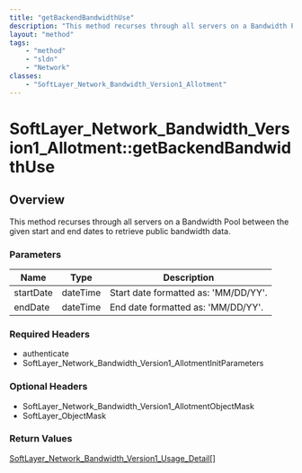 ```yaml
---
title: "getBackendBandwidthUse"
description: "This method recurses through all servers on a Bandwidth Pool between the given start and end dates to retrieve public ba... "
layout: "method"
tags:
    - "method"
    - "sldn"
    - "Network"
classes:
    - "SoftLayer_Network_Bandwidth_Version1_Allotment"
---
```

# SoftLayer_Network_Bandwidth_Version1_Allotment::getBackendBandwidthUse
## Overview 
This method recurses through all servers on a Bandwidth Pool between the given start and end dates to retrieve public bandwidth data. 

### Parameters 
|Name | Type | Description |
| --- | --- | --- |
|startDate| dateTime| Start date formatted as: 'MM/DD/YY'.|
|endDate| dateTime| End date formatted as: 'MM/DD/YY'.|


### Required Headers
* authenticate
* SoftLayer_Network_Bandwidth_Version1_AllotmentInitParameters

### Optional Headers
* SoftLayer_Network_Bandwidth_Version1_AllotmentObjectMask
* SoftLayer_ObjectMask

### Return Values
<a href='/reference/datatypes/SoftLayer_Network_Bandwidth_Version1_Usage_Detail'>SoftLayer_Network_Bandwidth_Version1_Usage_Detail[] </a>


